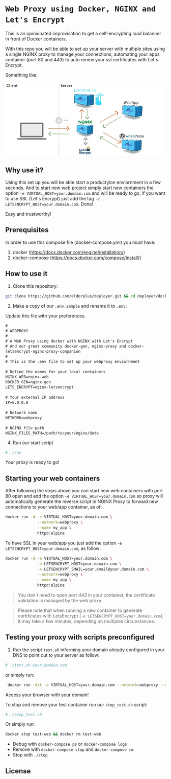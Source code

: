 # `Web Proxy using Docker, NGINX and Let's Encrypt`

This is an opinionated improvisation to get a self-encrypting load balancer in front of Docker containers.

With this repo you will be able to set up your server with multiple sites using a single NGINX proxy to manage your connections, automating your apps container (port 80 and 443) to auto renew your ssl certificates with Let´s Encrypt.

Something like:

![Web Proxy Enviornment](https://github.com/evertramos/images/raw/master/portainer.jpg)

## Why use it?

Using this set up you will be able start a productyion enviornment in a few seconds. And to start new web project simply start new containers the option `-e VIRTUAL_HOST=your.domain.com` and will be ready to go, if you want to use SSL (Let's Encrypt) just add the tag `-e LETSENCRYPT_HOST=your.domain.com`. Done!

Easy and trustworthy!

## Prerequisites

In order to use this compose file (docker-compose.yml) you must have:

1. docker (https://docs.docker.com/engine/installation/)
2. docker-compose (https://docs.docker.com/compose/install/)

## How to use it
1. Clone this repository:

```bash
git clone https://github.com/eldorplus/deployer.git && cd deployer/docker
```

2. Make a copy of our `.env.sample` and rename it to `.env`:

Update this file with your preferences.

```dotenv
#
# WEBPROXY
#
# A Web Proxy using docker with NGINX with Let's Encrypt
# And our great community docker-gen, nginx-proxy and docker-letsencrypt-nginx-proxy-companion
#
# This is the .env file to set up your webproxy enviornment

# Define the names for your local containers
NGINX_WEB=nginx-web
DOCKER_GEN=nginx-gen
LETS_ENCRYPT=nginx-letsencrypt

# Your external IP address
IP=0.0.0.0

# Network name
NETWORK=webproxy

# NGINX file path
NGINX_FILES_PATH=/path/to/your/nginx/data
```

4. Run our start script

```bash
# ./run
```

Your proxy is ready to go!

## Starting your web containers

After following the steps above you can start new web containers with port 80 open and add the option `-e VIRTUAL_HOST=your.domain.com` so proxy will automatically generate the reverse script in NGINX Proxy to forward new connections to your web/app container, as of:

```bash
docker run -d -e VIRTUAL_HOST=your.domain.com \
              --network=webproxy \
              --name my_app \
              httpd:alpine
```

To have SSL in your web/app you just add the option `-e LETSENCRYPT_HOST=your.domain.com`, as follow:

```bash
docker run -d -e VIRTUAL_HOST=your.domain.com \
              -e LETSENCRYPT_HOST=your.domain.com \
              -e LETSENCRYPT_EMAIL=your.email@your.domain.com \
              --network=webproxy \
              --name my_app \
              httpd:alpine
```

> You don´t need to open port *443* in your container, the certificate validation is managed by the web proxy.


> Please note that when running a new container to generate certificates with LetsEncrypt (`-e LETSENCRYPT_HOST=your.domain.com`), it may take a few minutes, depending on multiples circunstances.


## Testing your proxy with scripts preconfigured 

1. Run the script `test.sh` informing your domain already configured in your DNS to point out to your server as follow:

```bash
# ./test.sh your.domain.com
```

or simply run:

```bash
 docker run -dit -e VIRTUAL_HOST=your.domain.com --network=webproxy --name test-web httpd:alpine
```

Access your browser with your domain!

To stop and remove your test container run our `stop_test.sh` script:

```bash
# ./stop_test.sh
```

Or simply run:

```bash
docker stop test-web && docker rm test-web 
```

* Debug with `docker-compose ps` or `docker-compose logs`
* Remove with `docker-compose stop` and `docker-compose rm`
* Stop with `./stop`

## License
